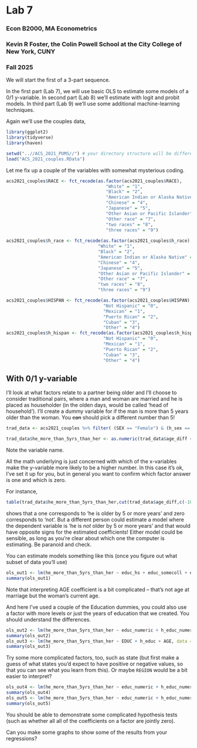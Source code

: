 Lab 7
================

### Econ B2000, MA Econometrics

### Kevin R Foster, the Colin Powell School at the City College of New York, CUNY

### Fall 2025

We will start the first of a 3-part sequence.

In the first part (Lab 7), we will use basic OLS to estimate some models
of a 0/1 y-variable. In second part (Lab 8) we’ll estimate with logit
and probit models. In third part (Lab 9) we’ll use some additional
machine-learning techniques.

Again we’ll use the couples data,

``` r
library(ggplot2)
library(tidyverse)
library(haven)

setwd("..//ACS_2021_PUMS//") # your directory structure will be different
load("ACS_2021_couples.RData")
```

Let me fix up a couple of the variables with somewhat mysterious coding.

``` r
acs2021_couples$RACE <- fct_recode(as.factor(acs2021_couples$RACE),
                                      "White" = "1",
                                      "Black" = "2",
                                      "American Indian or Alaska Native" = "3",
                                      "Chinese" = "4",
                                      "Japanese" = "5",
                                      "Other Asian or Pacific Islander" = "6",
                                      "Other race" = "7",
                                      "two races" = "8",
                                      "three races" = "9")
                                      
acs2021_couples$h_race <- fct_recode(as.factor(acs2021_couples$h_race),
                                   "White" = "1",
                                   "Black" = "2",
                                   "American Indian or Alaska Native" = "3",
                                   "Chinese" = "4",
                                   "Japanese" = "5",
                                   "Other Asian or Pacific Islander" = "6",
                                   "Other race" = "7",
                                   "two races" = "8",
                                   "three races" = "9")

acs2021_couples$HISPAN <- fct_recode(as.factor(acs2021_couples$HISPAN),
                                     "Not Hispanic" = "0",
                                     "Mexican" = "1",
                                     "Puerto Rican" = "2",
                                     "Cuban" = "3",
                                     "Other" = "4")
acs2021_couples$h_hispan <- fct_recode(as.factor(acs2021_couples$h_hispan),
                                     "Not Hispanic" = "0",
                                     "Mexican" = "1",
                                     "Puerto Rican" = "2",
                                     "Cuban" = "3",
                                     "Other" = "4")
```

## With 0/1 y-variable

I’ll look at what factors relate to a partner being older and I’ll
choose to consider traditional pairs, where a man and woman are married
and he is placed as householder (in the olden days, would be called
‘head of household’). I’ll create a dummy variable for if the man is
more than 5 years older than the woman. You ~~can~~ should pick a
different number than 5!

``` r
trad_data <- acs2021_couples %>% filter( (SEX == "Female") & (h_sex == "Male") )

trad_data$he_more_than_5yrs_than_her <- as.numeric(trad_data$age_diff < -5)
```

Note the variable name.

All the math underlying is just concerned with which of the x-variables
make the y-variable more likely to be a higher number. In this case it’s
ok, I’ve set it up for you, but in general you want to confirm which
factor answer is one and which is zero.

For instance,

``` r
table(trad_data$he_more_than_5yrs_than_her,cut(trad_data$age_diff,c(-100,-10, -5, 0, 5, 10, 100)))
```

shows that a one corresponds to ‘he is older by 5 or more years’ and
zero corresponds to ‘not’. But a different person could estimate a model
where the dependent variable is ‘he is *not* older by 5 or more years’
and that would have opposite signs for the estimated coefficients!
Either model could be sensible, as long as you’re clear about which one
the computer is estimating. Be paranoid and check.

You can estimate models something like this (once you figure out what
subset of data you’ll use)

``` r
ols_out1 <- lm(he_more_than_5yrs_than_her ~ educ_hs + educ_somecoll + educ_college + educ_advdeg + AGE, data = trad_data)
summary(ols_out1)
```

Note that interpreting AGE coefficient is a bit complicated – that’s not
age at marriage but the woman’s current age.

And here I’ve used a couple of the Education dummies, you could also use
a factor with more levels or just the years of education that we
created. You should understand the differences.

``` r
ols_out2 <- lm(he_more_than_5yrs_than_her ~ educ_numeric + h_educ_numeric + AGE, data = trad_data)
summary(ols_out2)
ols_out3 <- lm(he_more_than_5yrs_than_her ~ EDUC + h_educ + AGE, data = trad_data)
summary(ols_out3)
```

Try some more complicated factors, too, such as state (but first make a
guess of what states you’d expect to have positive or negative values,
so that you can see what you learn from this). Or maybe `REGION` would
be a bit easier to interpret?

``` r
ols_out4 <- lm(he_more_than_5yrs_than_her ~ educ_numeric + h_educ_numeric + AGE + STATEFIP, data = trad_data)
summary(ols_out4)
ols_out5 <- lm(he_more_than_5yrs_than_her ~ educ_numeric + h_educ_numeric + AGE + REGION, data = trad_data)
summary(ols_out5)
```

You should be able to demonstrate some complicated hypothesis tests
(such as whether all all of the coefficients on a factor are jointly
zero).

Can you make some graphs to show some of the results from your
regressions?
